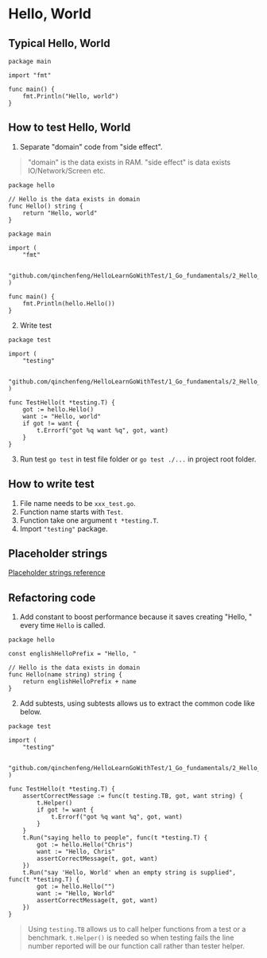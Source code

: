# Hello, World

## Typical Hello, World

```
package main

import "fmt"

func main() {
	fmt.Println("Hello, world")
}
```

## How to test Hello, World

1. Separate "domain" code from "side effect".

> "domain" is the data exists in RAM.
> "side effect" is data exists IO/Network/Screen etc.

```
package hello

// Hello is the data exists in domain
func Hello() string {
	return "Hello, world"
}

```

```
package main

import (
	"fmt"

	"github.com/qinchenfeng/HelloLearnGoWithTest/1_Go_fundamentals/2_Hello_world/hello"
)

func main() {
	fmt.Println(hello.Hello())
}

```

2. Write test

```
package test

import (
	"testing"

	"github.com/qinchenfeng/HelloLearnGoWithTest/1_Go_fundamentals/2_Hello_world/hello"
)

func TestHello(t *testing.T) {
	got := hello.Hello()
	want := "Hello, world"
	if got != want {
		t.Errorf("got %q want %q", got, want)
	}
}

```

3. Run test `go test` in test file folder or `go test ./...` in project root folder.

## How to write test

1. File name needs to be `xxx_test.go`.
2. Function name starts with `Test`.
3. Function take one argument `t *testing.T`.
4. Import `"testing"` package.

## Placeholder strings

[Placeholder strings reference](https://pkg.go.dev/fmt#hdr-Printing)

## Refactoring code

1. Add constant to boost performance because it saves creating "Hello, " every time `Hello` is called.

```
package hello

const englishHelloPrefix = "Hello, "

// Hello is the data exists in domain
func Hello(name string) string {
	return englishHelloPrefix + name
}

```

2. Add subtests, using subtests allows us to extract the common code like below.

```
package test

import (
	"testing"

	"github.com/qinchenfeng/HelloLearnGoWithTest/1_Go_fundamentals/2_Hello_world/hello"
)

func TestHello(t *testing.T) {
	assertCorrectMessage := func(t testing.TB, got, want string) {
		t.Helper()
		if got != want {
			t.Errorf("got %q want %q", got, want)
		}
	}
	t.Run("saying hello to people", func(t *testing.T) {
		got := hello.Hello("Chris")
		want := "Hello, Chris"
		assertCorrectMessage(t, got, want)
	})
	t.Run("say 'Hello, World' when an empty string is supplied", func(t *testing.T) {
		got := hello.Hello("")
		want := "Hello, World"
		assertCorrectMessage(t, got, want)
	})
}
```

> Using `testing.TB` allows us to call helper functions from a test or a benchmark.
> `t.Helper()` is needed so when testing fails the line number reported will be our function call rather than tester helper.